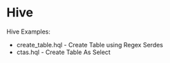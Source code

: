 Hive 
====

Hive Examples:

* create_table.hql - Create Table using Regex Serdes
* ctas.hql - Create Table As Select
